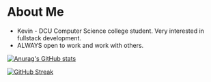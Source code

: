 # About Me
* Kevin - DCU Computer Science college student. Very interested in fullstack development.
* ALWAYS open to work and work with others.

[![Anurag's GitHub stats](https://github-readme-stats.vercel.app/api?username=kmanjt&count_private=true&show_icons=true&theme=dracula)](https://github.com/anuraghazra/github-readme-stats)

[![GitHub Streak](http://github-readme-streak-stats.herokuapp.com?user=kmanjt&theme=dark&background=000000)](https://git.io/streak-stats)
